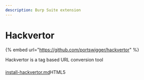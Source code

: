 ```yaml
---
description: Burp Suite extension
---
```


# Hackvertor

{% embed url="https://github.com/portswigger/hackvertor" %}

Hackvertor is a tag based URL conversion tool

###

[install-hackvertor.md](install-hackvertor.md "mention")HTML5&#x20;

